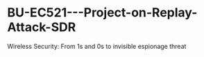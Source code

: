 # BU-EC521---Project-on-Replay-Attack-SDR
Wireless Security: From 1s and 0s to invisible espionage threat
